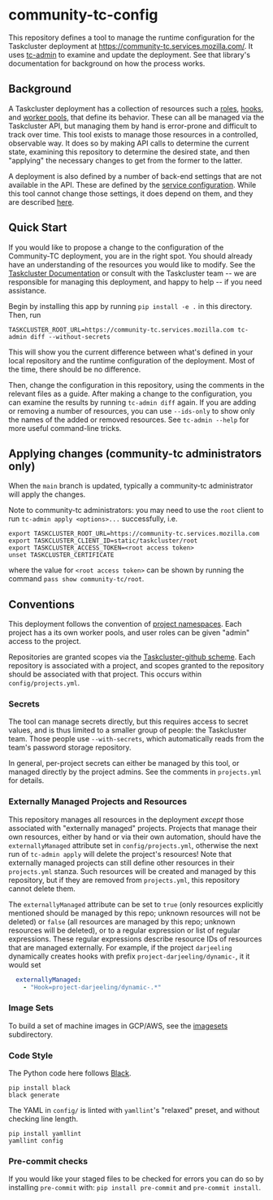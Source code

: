 # community-tc-config

This repository defines a tool to manage the runtime configuration for the Taskcluster deployment at <https://community-tc.services.mozilla.com/>.
It uses [tc-admin](https://github.com/taskcluster/tc-admin) to examine and update the deployment.
See that library's documentation for background on how the process works.

## Background

A Taskcluster deployment has a collection of resources such a [roles](https://community-tc.services.mozilla.com/docs/manual/design/apis/hawk/roles), [hooks](https://community-tc.services.mozilla.com/docs/reference/core/hooks), and [worker pools](https://community-tc.services.mozilla.com/docs/reference/core/worker-manager), that define its behavior.
These can all be managed via the Taskcluster API, but managing them by hand is error-prone and difficult to track over time.
This tool exists to manage those resources in a controlled, observable way.
It does so by making API calls to determine the current state, examining this repository to determine the desired state, and then "applying" the necessary changes to get from the former to the latter.

A deployment is also defined by a number of back-end settings that are not available in the API.
These are defined by the [service configuration](https://community-tc.services.mozilla.com/docs/manual/deploying).
While this tool cannot change those settings, it does depend on them, and they are described [here](deployment-details.md).

## Quick Start

If you would like to propose a change to the configuration of the Community-TC deployment, you are in the right spot.
You should already have an understanding of the resources you would like to modify.
See the [Taskcluster Documentation](https://community-tc.services.mozilla.com/docs) or consult with the Taskcluster team -- we are responsible for managing this deployment, and happy to help -- if you need assistance.

Begin by installing this app by running `pip install -e .` in this directory.
Then, run

```shell
TASKCLUSTER_ROOT_URL=https://community-tc.services.mozilla.com tc-admin diff --without-secrets
```

This will show you the current difference between what's defined in your local repository and the runtime configuration of the deployment.
Most of the time, there should be no difference.

Then, change the configuration in this repository, using the comments in the relevant files as a guide.
After making a change to the configuration, you can examine the results by running `tc-admin diff` again.
If you are adding or removing a number of resources, you can use `--ids-only` to show only the names of the added or removed resources.
See `tc-admin --help` for more useful command-line tricks.

## Applying changes (community-tc administrators only)

When the `main` branch is updated, typically a community-tc administrator will apply the changes.

Note to community-tc administrators: you may need to use the `root` client to run `tc-admin apply <options>...` successfully, i.e.

```
export TASKCLUSTER_ROOT_URL=https://community-tc.services.mozilla.com
export TASKCLUSTER_CLIENT_ID=static/taskcluster/root
export TASKCLUSTER_ACCESS_TOKEN=<root access token>
unset TASKCLUSTER_CERTIFICATE
```

where the value for `<root access token>` can be shown by running the command `pass show community-tc/root`.

## Conventions

This deployment follows the convention of [project namespaces](https://docs.taskcluster.net/docs/manual/using/namespaces#projects).
Each project has a its own worker pools, and user roles can be given "admin" access to the project.

Repositories are granted scopes via the [Taskcluster-github scheme](https://docs.taskcluster.net/docs/reference/integrations/github/taskcluster-yml-v1#scopes-and-roles).
Each repository is associated with a project, and scopes granted to the repository should be associated with that project.
This occurs within `config/projects.yml`.

### Secrets

The tool can manage secrets directly, but this requires access to secret values, and is thus limited to a smaller group of people: the Taskcluster team.
Those people use `--with-secrets`, which automatically reads from the team's password storage repository.

In general, per-project secrets can either be managed by this tool, or managed directly by the project admins.
See the comments in `projects.yml` for details.

### Externally Managed Projects and Resources

This repository manages all resources in the deployment *except* those associated with "externally managed" projects.
Projects that manage their own resources, either by hand or via their own automation, should have the `externallyManaged` attribute set in `config/projects.yml`, otherwise the next run of `tc-admin apply` will delete the project's resources!
Note that externally managed projects can still define other resources in their `projects.yml` stanza.
Such resources will be created and managed by this repository, but if they are removed from `projects.yml`, this repository cannot delete them.

The `externallyManaged` attribute can be set to `true` (only resources explicitly mentioned should be managed by this repo; unknown resources will not be deleted) or `false` (all resources are managed by this repo; unknown resources will be deleted), or to a regular expression or list of regular expressions.
These regular expressions describe resource IDs of resources that are managed externally.  For example, if the project `darjeeling` dynamically creates hooks with prefix `project-darjeeling/dynamic-`, it it would set

```yaml
  externallyManaged:
    - "Hook=project-darjeeling/dynamic-.*"
```

### Image Sets

To build a set of machine images in GCP/AWS, see the [imagesets](/imagesets) subdirectory.

### Code Style

The Python code here follows [Black](https://black.readthedocs.io/en/stable/).

```shell
pip install black
black generate
```

The YAML in `config/` is linted with `yamllint`'s "relaxed" preset, and without checking line length.

```shell
pip install yamllint
yamllint config
```

### Pre-commit checks

If you would like your staged files to be checked for errors you can do so by installing `pre-commit` with: `pip install pre-commit` and `pre-commit install`.
